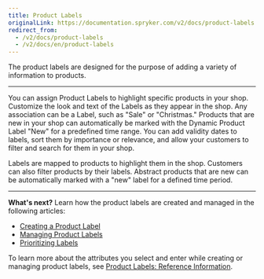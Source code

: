 ```yaml
---
title: Product Labels
originalLink: https://documentation.spryker.com/v2/docs/product-labels
redirect_from:
  - /v2/docs/product-labels
  - /v2/docs/en/product-labels
---
```


The product labels are designed for the purpose of adding a variety of information to products.
***
You can assign Product Labels to highlight specific products in your shop. Customize the look and text of the Labels as they appear in the shop. Any association can be a Label, such as "Sale" or "Christmas." Products that are new in your shop can automatically be marked with the Dynamic Product Label "New" for a predefined time range. You can add validity dates to labels, sort them by importance or relevance, and allow your customers to filter and search for them in your shop.

Labels are mapped to products to highlight them in the shop. Customers can also filter products by their labels. Abstract products that are new can be automatically marked with a "new" label for a defined time period.
***
**What's next?**
Learn how the product labels are created and managed in the following articles:
* [Creating a Product Label](/docs/scos/dev/user-guides/201903.0/back-office-user-guide/products/product-labels/creating-a-prod)
* [Managing Product Labels](/docs/scos/dev/user-guides/201903.0/back-office-user-guide/products/product-labels/managing-produc)
* [Prioritizing Labels](/docs/scos/dev/user-guides/201903.0/back-office-user-guide/products/product-labels/prioritizing-la)

To learn more about the attributes you select and enter while creating or managing product labels, see [Product Labels: Reference Information](/docs/scos/dev/user-guides/201903.0/back-office-user-guide/products/product-labels/references/product-labels-).
